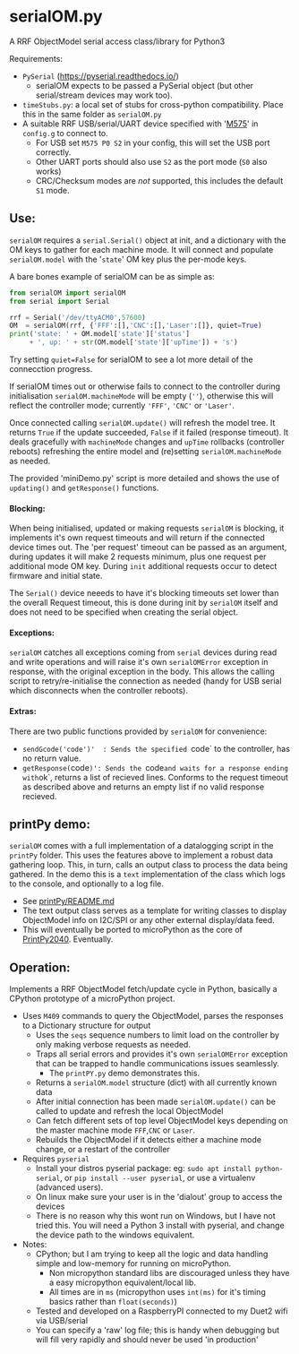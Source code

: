 # serialOM.py
A RRF ObjectModel serial access class/library for Python3

Requirements:
* `PySerial` (https://pyserial.readthedocs.io/)
  * serialOM expects to be passed a PySerial object (but other serial/stream devices may work too).
* `timeStubs.py`: a local set of stubs for cross-python compatibility. Place this in the same folder as `serialOM.py`
* A suitable RRF USB/serial/UART device specified with '[M575](https://docs.duet3d.com/User_manual/Reference/Gcodes#m575-set-serial-comms-parameters)' in `config.g` to connect to.
  * For USB set `M575 P0 S2` in your config, this will set the USB port correctly.
  * Other UART ports should also use `S2` as the port mode (`S0` also works)
  * CRC/Checksum modes are *not* supported, this includes the default `S1` mode.

## Use:
`serialOM` requires a `serial.Serial()` object at init, and a dictionary with the OM keys to gather for each machine mode. It will connect and populate `serialOM.model` with the '`state`' OM key plus the per-mode keys.

A bare bones example of serialOM can be as simple as:
```python
from serialOM import serialOM
from serial import Serial

rrf = Serial('/dev/ttyACM0',57600)
OM  = serialOM(rrf, {'FFF':[],'CNC':[],'Laser':[]}, quiet=True)
print('state: ' + OM.model['state']['status']
     + ', up: ' + str(OM.model['state']['upTime']) + 's')
```
Try setting `quiet=False` for serialOM to see a lot more detail of the connecction progress.

If serialOM times out or otherwise fails to connect to the controller during initialisation `serialOM.machineMode` will be empty (`''`), otherwise this will reflect the controller mode; currently `'FFF'`, `'CNC'` or `'Laser'`.

Once connected calling `serialOM.update()` will refresh the model tree. It returns `True` if the update succeeded, `False` if it failed (response timeout). It deals gracefully with `machineMode` changes and `upTime` rollbacks (controller reboots) refreshing the entire model and (re)setting `serialOM.machineMode` as needed.

The provided 'miniDemo.py' script is more detailed and shows the use of `updating()` and `getResponse()` functions.

#### Blocking:
When being initialised, updated or making requests `serialOM` is blocking, it implements it's own request timeouts and will return if the connected device times out. The 'per request' timeout can be passed as an argument, during updates it will make 2 requests minimum, plus one request per additional mode OM key. During `init` additional requests occur to detect firmware and initial state.

The `Serial()` device neeeds to have it's blocking timeouts set lower than the overall Request timeout, this is done during init by `serialOM` itself and does not need to be specified when creating the serial object.

#### Exceptions:
`serialOM` catches all exceptions coming from `serial` devices during read and write operations and will raise it's own `serialOMError` exception in response, with the original exception in the body. This allows the calling script to retry/re-initialise the connection as needed (handy for USB serial which disconnects when the controller reboots).

#### Extras:
There are two public functions provided by `serialOM` for convenience:
* `sendGcode('code')'  : Sends the specified `code` to the controller, has no return value.
* `getResponse(`code`)': Sends the `code` and waits for a response ending with `ok`, returns a list of recieved lines. Conforms to the request timeout as described above and returns an empty list if no valid response recieved.

## printPy demo:
`serialOM` comes with a full implementation of a datalogging script in the `printPy` folder. 
This uses the features above to implement a robust data gathering loop. This, in turn, calls an output class to process the data being gathered. In the demo this is a `text` implementation of the class which logs to the console, and optionally to a log file.
* See [printPy/README.md](printPy/README.md)
* The text output class serves as a template for writing classes to display ObjectModel info on I2C/SPI or any other external display/data feed.
* This will eventually be ported to microPython as the core of [PrintPy2040](https://github.com/easytarget/PrintPy2040/). Eventually.


## Operation:
Implements a RRF ObjectModel fetch/update cycle in Python, basically a CPython prototype of a microPython project.
* Uses `M409` commands to query the ObjectModel, parses the responses to a Dictionary structure for output
  * Uses the `seqs` sequence numbers to limit load on the controller by only making verbose requests as needed.
  * Traps all serial errors and provides it's own `serialOMError` exception that can be trapped to handle communications issues seamlessly.
    * The `printPY.py` demo demonstrates this.
  * Returns a `serialOM.model` structure (dict) with all currently known data
  * After initial connection has been made `serialOM.update()` can be called to update and refresh the local ObjectModel
  * Can fetch different sets of top level ObjectModel keys depending on the master machine mode `FFF`,`CNC` or `Laser`.
  * Rebuilds the ObjectModel if it detects either a machine mode change, or a restart of the controller
* Requires `pyserial`
  * Install your distros pyserial package: eg: `sudo apt install python-serial`, or `pip install --user pyserial`, or use a virtualenv (advanced users).
  * On linux make sure your user is in the 'dialout' group to access the devices
  * There is no reason why this wont run on Windows, but I have not tried this. You will need a Python 3 install with pyserial, and change the device path to the windows equivalent.
* Notes:
  * CPython; but I am trying to keep all the logic and data handling simple and low-memory for running on microPython.
    * Non micropython standard libs are discouraged unless they have a easy micropython equivalent/local lib.
    * All times are in `ms` (micropython uses `int(ms)` for it's timing basics rather than `float(seconds)`)
  * Tested and developed on a RaspberryPI connected to my Duet2 wifi via USB/serial
  * You can specify a 'raw' log file; this is handy when debugging but will fill very rapidly and should never be used 'in production'
